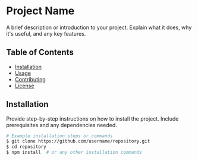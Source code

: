 # Project Name

A brief description or introduction to your project. Explain what it does, why it's useful, and any key features.

## Table of Contents

- [Installation](#installation)
- [Usage](#usage)
- [Contributing](#contributing)
- [License](#license)

## Installation

Provide step-by-step instructions on how to install the project. Include prerequisites and any dependencies needed.

```bash
# Example installation steps or commands
$ git clone https://github.com/username/repository.git
$ cd repository
$ npm install  # or any other installation commands
